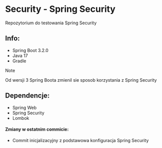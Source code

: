 # Security - Spring Security
Repozytorium do testowania Spring Security
## Info:
- Spring Boot 3.2.0
- Java 17
- Gradle </br>
> [!NOTE]  
> Od wersji 3 Spring Boota zmienil sie sposob korzystania z Spring Security
## Dependencje:
- Spring Web
- Spring Security
- Lombok
#### Zmiany w ostatnim commicie:
- Commit inicjalizacyjny z podstawowa konfiguracja Spring Security

